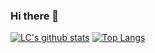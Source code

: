 ### Hi there 👋

<!--
**supercll/supercll** is a ✨ _special_ ✨ repository because its `README.md` (this file) appears on your GitHub profile.

Here are some ideas to get you started:

- 🔭 I’m currently working on ...
- 🌱 I’m currently learning ...
- 👯 I’m looking to collaborate on ...
- 🤔 I’m looking for help with ...
- 💬 Ask me about ...
- 📫 How to reach me: ...
- 😄 Pronouns: ...
- ⚡ Fun fact: ...
-->
[![LC's github stats](https://github-readme-stats.vercel.app/api?username=supercll&show_icons=true&theme=dracula)](https://github.com/supercll)
[![Top Langs](https://github-readme-stats.vercel.app/api/top-langs/?username=supercll&layout=compact&langs_count=8)](https://github.com/supercll)
